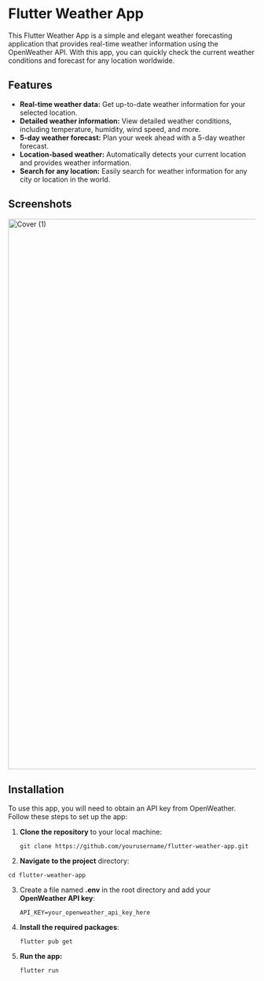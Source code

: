 # Flutter Weather App

This Flutter Weather App is a simple and elegant weather forecasting application that provides real-time weather information using the OpenWeather API. With this app, you can quickly check the current weather conditions and forecast for any location worldwide.

## Features

- **Real-time weather data:** Get up-to-date weather information for your selected location.
- **Detailed weather information:** View detailed weather conditions, including temperature, humidity, wind speed, and more.
- **5-day weather forecast:** Plan your week ahead with a 5-day weather forecast.
- **Location-based weather:** Automatically detects your current location and provides weather information.
- **Search for any location:** Easily search for weather information for any city or location in the world.

## Screenshots

<img width="1120" alt="Cover (1)" src="https://github.com/gopalkrushnas063/weather_app_flutter/assets/103574856/fd4b2638-c37b-4394-96ea-f1f426d79567">

## Installation

To use this app, you will need to obtain an API key from OpenWeather. Follow these steps to set up the app:

1. **Clone the repository** to your local machine:

   ```
   git clone https://github.com/yourusername/flutter-weather-app.git
   ```

2. **Navigate to the project** directory:

  ```
  cd flutter-weather-app
  ```
    
3. Create a file named **.env** in the root directory and add your **OpenWeather API key**:
    ``` 
    API_KEY=your_openweather_api_key_here
    ```
4. **Install the required packages**:

   ```
   flutter pub get
   ```

5. **Run the app:**
   
   ```
   flutter run
   ```
   



